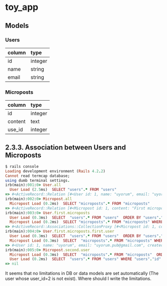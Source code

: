 # toy_app
## Models
### Users

column|type
:--|:--
id|integer
name|string
email|string

### Microposts

column|type
:--|:--
id|integer
content|text
use_id|integer

## 2.3.3. Association between Users and Microposts

``` ruby
$ rails console
Loading development environment (Rails 4.2.2)
Cannot read termcap database;
using dumb terminal settings.
irb(main):001:0> User.all
  User Load (2.5ms)  SELECT "users".* FROM "users"
=> #<ActiveRecord::Relation [#<User id: 1, name: "uyorum", email: "uyorum.pub@gmail.com", created_at: "2016-11-12 08:03:35", updated_at: "2016-11-12 08:03:35">]>
irb(main):002:0> Micropost.all
  Micropost Load (0.2ms)  SELECT "microposts".* FROM "microposts"
=> #<ActiveRecord::Relation [#<Micropost id: 1, content: "First micropost!", user_id: 1, created_at: "2016-11-12 08:19:34", updated_at: "2016-11-12 08:19:34">, #<Micropost id: 2, content: "Second micropost!", user_id: 2, created_at: "2016-11-12 08:19:53", updated_at: "2016-11-12 08:19:53">]>
irb(main):003:0> User.first.microposts
  User Load (0.3ms)  SELECT  "users".* FROM "users"  ORDER BY "users"."id" ASC LIMIT 1
  Micropost Load (0.2ms)  SELECT "microposts".* FROM "microposts" WHERE "microposts"."user_id" = ?  [["user_id", 1]]
=> #<ActiveRecord::Associations::CollectionProxy [#<Micropost id: 1, content: "First micropost!", user_id: 1, created_at: "2016-11-12 08:19:34", updated_at: "2016-11-12 08:19:34">]>
irb(main):004:0> User.first.microposts.first.user
  User Load (0.3ms)  SELECT  "users".* FROM "users"  ORDER BY "users"."id" ASC LIMIT 1
  Micropost Load (0.3ms)  SELECT  "microposts".* FROM "microposts" WHERE "microposts"."user_id" = ?  ORDER BY "microposts"."id" ASC LIMIT 1  [["user_id", 1]]
=> #<User id: 1, name: "uyorum", email: "uyorum.pub@gmail.com", created_at: "2016-11-12 08:03:35", updated_at: "2016-11-12 08:03:35">
irb(main):005:0> Micropost.second.user
  Micropost Load (0.3ms)  SELECT  "microposts".* FROM "microposts"  ORDER BY "microposts"."id" ASC LIMIT 1 OFFSET 1
  User Load (0.2ms)  SELECT  "users".* FROM "users" WHERE "users"."id" = ? LIMIT 1  [["id", 2]]
=> nil
```

It seems that no limitations in DB or data models are set automatically (The user whose user_id=2 is not exist).
Where should I write the limitations.
